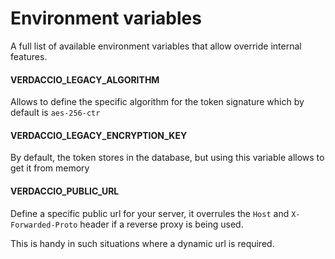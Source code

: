 # Environment variables

A full list of available environment variables that allow override
internal features.

#### VERDACCIO_LEGACY_ALGORITHM

Allows to define the specific algorithm for the token
signature which by default is `aes-256-ctr`

#### VERDACCIO_LEGACY_ENCRYPTION_KEY

By default, the token stores in the database, but using this variable allows to get it from memory

#### VERDACCIO_PUBLIC_URL

Define a specific public url for your server, it overrules the `Host` and `X-Forwarded-Proto` header if a reverse proxy is
being used.

This is handy in such situations where a dynamic url is required.

